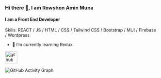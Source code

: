 ### Hi there 👋, I am Rowshon Amin Muna
#### I am a Front End Developer



Skills:  REACT / JS / HTML / CSS / Tailwind CSS / Bootstrap / MUI / Firebase / Wordpress 

- 🌱 I’m currently learning Redux 


[<img src='https://cdn.jsdelivr.net/npm/simple-icons@3.0.1/icons/github.svg' alt='github' height='40'>](https://github.com/www.linkedin.com/in/rowshon-amin-muna)  

![GitHub Activity Graph](https://activity-graph.herokuapp.com/graph?username=www.linkedin.com/in/rowshon-amin-muna)  



